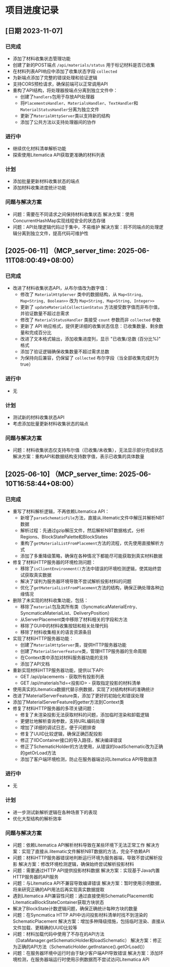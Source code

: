 # 项目进度记录

## [日期 2023-11-07]

### 已完成
- 添加了材料收集状态管理功能
- 创建了新的POST端点 `/api/materials/status` 用于标记材料是否已收集
- 在材料列表API响应中添加了收集状态字段 `collected`
- 为新端点添加了完整的错误处理和验证逻辑
- 支持CORS预检请求，确保前端可以正常调用API
- 重构了API结构，将处理器按端点分离到独立文件中：
  - 创建了`handlers`包用于存放API处理器
  - 将`PlacementsHandler`、`MaterialsHandler`、`TextHandler`和`MaterialStatusHandler`分离为独立文件
  - 更新了`MaterialHttpServer`类以支持新的结构
  - 添加了公共方法以支持处理器间的协作

### 进行中
- 继续优化材料清单解析功能
- 探索使用Litematica API获取更准确的材料列表

### 计划
- 添加批量更新材料收集状态的端点
- 添加材料收集进度统计功能

### 问题与解决方案
- 问题：需要在不同请求之间保持材料收集状态
  解决方案：使用ConcurrentHashMap实现线程安全的状态存储
- 问题：API处理逻辑代码过于集中，不易维护
  解决方案：将不同端点的处理逻辑分离到独立文件，提高代码可维护性

## [2025-06-11] （MCP_server_time: 2025-06-11T08:00:49+08:00）

### 已完成
- 改进了材料收集状态API，从布尔值改为数字值：
  - 修改了 `MaterialHttpServer` 类中的数据结构，从 `Map<String, Map<String, Boolean>>` 改为 `Map<String, Map<String, Integer>>`
  - 更新了 `updateMaterialCollectionStatus` 方法接受数字值而非布尔值，并验证数量不超过总需求
  - 修改了 `MaterialStatusHandler` 类接受 `count` 参数而非 `collected` 参数
  - 更新了 API 响应格式，提供更详细的收集状态信息：已收集数量、剩余数量和完成百分比
  - 改进了文本格式输出，添加收集进度列，显示 "已收集/总数 (百分比%)" 格式
  - 添加了验证逻辑确保收集数量不超过需求总数
  - 为保持向后兼容，仍保留了 `collected` 布尔字段（当全部收集完成时为 true）

### 进行中
- 无

### 计划
- 测试新的材料收集状态API
- 考虑添加批量更新材料收集状态的端点

### 问题与解决方案
- 问题：材料收集状态仅支持布尔值（已收集/未收集），无法显示部分完成状态
  解决方案：重构API和数据结构支持数字值，表示已收集的具体数量

## [2025-06-10] （MCP_server_time: 2025-06-10T16:58:44+08:00）

### 已完成
- 重写了材料解析逻辑，不再依赖Litematica API：
  - 新增了`parseSchematicFile`方法，直接从.litematic文件中解压并解析NBT数据
  - 解析过程：先通过gzip解压文件，然后解析NBT数据格式，分析Regions、BlockStatePalette和BlockStates
  - 重构了`getMaterialListFromPlacement`方法的流程，优先使用直接解析方式
  - 添加了多重降级策略，确保在各种情况下都能尽可能获取到真实材料数据
- 修复了材料HTTP服务器的环境检测问题：
  - 移除了`isClientEnvironment()`方法中错误的环境检测逻辑，使其始终尝试获取真实数据
  - 解决了误判为服务器环境导致不尝试解析投影材料的问题
  - 优化了`getMaterialListFromPlacement`方法的结构，确保正确处理各种边缘情况
- 删除了未实现的材料收集功能，包括：
  - 移除了`material`包及其所有类（SyncmaticaMaterialEntry、SyncmaticaMaterialList、DeliveryPosition）
  - 从ServerPlacement类中移除了材料相关的字段和方法
  - 移除了GUI中的材料收集按钮和相关处理代码
  - 移除了材料收集相关的语言资源条目
- 实现了材料HTTP服务器功能：
  - 创建了`MaterialHttpServer`类，提供HTTP服务器功能
  - 创建了`MaterialServerFeature`类，管理HTTP服务器的生命周期
  - 在Context类中添加对材料服务器功能的支持
  - 添加了API文档
- 重新实现材料HTTP服务器功能，提供以下API:
  - GET /api/placements - 获取所有投影列表
  - GET /api/materials?id=<投影ID> - 获取指定投影的材料清单
- 使用真实的Litematica数据代替示例数据，实现了对结构材料的准确统计
- 改进了MaterialServerFeature类，添加了更好的初始化和错误处理
- 添加了MaterialServerFeature的getter方法到Context类
- 修复了材料HTTP服务器的多项关键问题：
  - 修复了未渲染投影无法获取材料的问题，添加临时渲染和卸载逻辑
  - 更健壮地解析查询参数，支持URL编码处理
  - 增加了详细的调试日志，便于问题排查
  - 修复了UUID比较逻辑，确保正确匹配投影
  - 修正了IIDContainer接口的导入路径，解决编译错误
  - 修正了SchematicHolder的方法使用，从错误的loadSchematic改为正确的getOrLoad方法
  - 添加了客户端环境检测，防止在服务器端访问Litematica API导致崩溃

### 进行中
- 无

### 计划
- 进一步测试新解析逻辑在各种场景下的表现
- 优化大型结构的解析效率

### 问题与解决方案
- 问题：依赖Litematica API解析材料导致在某些环境下无法正常工作
  解决方案：实现了直接从.litematic文件解析NBT数据的方法，完全不依赖API
- 问题：材料HTTP服务器错误地判断运行环境为服务器端，导致不尝试解析投影
  解决方案：修改环境检测逻辑，确保始终尝试解析投影材料
- 问题：需要通过HTTP API提供投影材料数据
  解决方案：实现基于Java内置HTTP服务器的API服务
- 问题：与Litematica API不兼容导致编译错误
  解决方案：暂时使用示例数据，将来研究正确的API用法后再实现真实数据提取
- 遇到Litematica API兼容性问题：通过直接使用SchematicPlacement和LitematicaBlockStateContainer获取方块状态
- 解决了BlockState计数逻辑问题，确保正确统计每种方块的数量
- 问题：在Syncmatica HTTP API中访问投影材料清单时找不到渲染的SchematicPlacement
  解决方案：增加多种降级措施，包括临时渲染、直接从文件加载、更精确的UUID比较等
- 问题：材料加载代码中使用了不存在的API方法（DataManager.getSchematicHolder和loadSchematic）
  解决方案：修正为正确的API方法（SchematicHolder.getInstance().getOrLoad()）
- 问题：在服务器环境中运行时由于缺少客户端API导致错误
  解决方案：添加环境检测，在服务器端运行时使用示例数据而不尝试访问Litematica API 